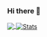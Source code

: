 ### Hi there 👋

<!--
**luskasouza/luskasouza** is a ✨ _special_ ✨ repository because its `README.md` (this file) appears on your GitHub profile.

Here are some ideas to get you started:

- 🔭 I’m currently working on ...
- 🌱 I’m currently learning ...
- 👯 I’m looking to collaborate on ...
- 🤔 I’m looking for help with ...
- 💬 Ask me about ...
- 📫 How to reach me: ...
- 😄 Pronouns: ...
- ⚡ Fun fact: ...
--><a href="https://github.com/luskasouza">
  <img align="center" src="https://github-readme-stats.vercel.app/api/top-langs/?username=luskasouza&theme=light&hide_langs_below=1" />
</a>
<a href="https://github.com/luskasouza">
 <img align="center" src="https://github-readme-stats.vercel.app/api?username=luskasouza&show_icons=true&theme=light&line_height=27" alt="Stats"/>
</a>


